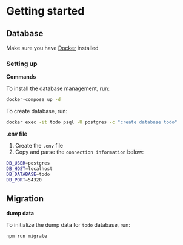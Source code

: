 # Getting started

## Database

Make sure you have [Docker](https://www.docker.com/) installed

### Setting up

**Commands**

To install the database management, run:

```bash
docker-compose up -d
```

To create database, run:

```bash
docker exec -it todo psql -U postgres -c "create database todo"
```

**.env file**

1. Create the `.env` file
2. Copy and parse the `connection information` below:

```bash
DB_USER=postgres
DB_HOST=localhost
DB_DATABASE=todo
DB_PORT=54320
```

## Migration

**dump data**

To initialize the dump data for `todo` database, run:

```bash
npm run migrate
```
